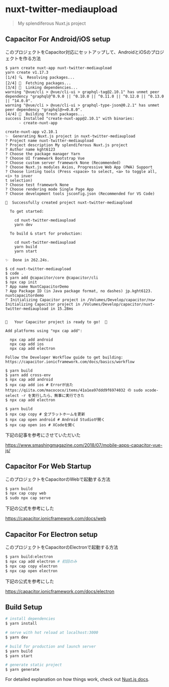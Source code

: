 # nuxt-twitter-mediaupload

> My splendiferous Nuxt.js project

## Capacitor For Android/iOS setup

このプロジェクトをCapacitor対応にセットアップして、AndroidとiOSのプロジェクトを作る方法

```
$ yarn create nuxt-app nuxt-twitter-mediaupload
yarn create v1.17.3
[1/4] 🔍  Resolving packages...
[2/4] 🚚  Fetching packages...
[3/4] 🔗  Linking dependencies...
warning "@vue/cli > @vue/cli-ui > graphql-tag@2.10.1" has unmet peer dependency "graphql@^0.9.0 || ^0.10.0 || ^0.11.0 || ^0.12.0 || ^0.13.0 || ^14.0.0".
warning "@vue/cli > @vue/cli-ui > graphql-type-json@0.2.1" has unmet peer dependency "graphql@>=0.8.0".
[4/4] 🔨  Building fresh packages...
success Installed "create-nuxt-app@2.10.1" with binaries:
      - create-nuxt-app

create-nuxt-app v2.10.1
✨  Generating Nuxt.js project in nuxt-twitter-mediaupload
? Project name nuxt-twitter-mediaupload
? Project description My splendiferous Nuxt.js project
? Author name kght6123
? Choose the package manager Yarn
? Choose UI framework Bootstrap Vue
? Choose custom server framework None (Recommended)
? Choose Nuxt.js modules Axios, Progressive Web App (PWA) Support
? Choose linting tools (Press <space> to select, <a> to toggle all, <i> to inver
t selection)
? Choose test framework None
? Choose rendering mode Single Page App
? Choose development tools jsconfig.json (Recommended for VS Code)

🎉  Successfully created project nuxt-twitter-mediaupload

  To get started:

	cd nuxt-twitter-mediaupload
	yarn dev

  To build & start for production:

	cd nuxt-twitter-mediaupload
	yarn build
	yarn start

✨  Done in 262.24s.

$ cd nuxt-twitter-mediaupload
$ code .
$ yarn add @capacitor/core @capacitor/cli
$ npx cap init
? App name NuxtCapacitorDemo
? App Package ID (in Java package format, no dashes) jp.kght6123.
nuxtcapacitordemo
⠋ Initializing Capacitor project in /Volumes/Develop/capacitor/nu✔ Initializing Capacitor project in /Volumes/Develop/capacitor/nuxt-twitter-mediaupload in 15.28ms


🎉   Your Capacitor project is ready to go!  🎉

Add platforms using "npx cap add":

  npx cap add android
  npx cap add ios
  npx cap add electron

Follow the Developer Workflow guide to get building:
https://capacitor.ionicframework.com/docs/basics/workflow

$ yarn build
$ yarn add cross-env
$ npx cap add android
$ npx cap add ios # Errorが出た https://qiita.com/macococo/items/41a1ea97ddd9f6974032 の sudo xcode-select -r を実行したら、無事に実行できた
$ npx cap add electron

$ yarn build
$ npx cap copy # 全プラットホームを更新
$ npx cap open android # Android Studioが開く
$ npx cap open ios # XCodeを開く
```

下記の記事を参考にさせていただいた

https://www.smashingmagazine.com/2018/07/mobile-apps-capacitor-vue-js/

## Capacitor For Web Startup

このプロジェクトをCapacitorのWebで起動する方法

```sh
$ yarn build
$ npx cap copy web
$ sudo npx cap serve
```

下記の公式を参考にした

https://capacitor.ionicframework.com/docs/web

## Capacitor For Electron setup

このプロジェクトをCapacitorのElectronで起動する方法

```sh
$ yarn build:electron
$ npx cap add electron # 初回のみ
$ npx cap copy electron
$ npx cap open electron
```

下記の公式を参考にした

https://capacitor.ionicframework.com/docs/electron

## Build Setup

``` bash
# install dependencies
$ yarn install

# serve with hot reload at localhost:3000
$ yarn dev

# build for production and launch server
$ yarn build
$ yarn start

# generate static project
$ yarn generate
```

For detailed explanation on how things work, check out [Nuxt.js docs](https://nuxtjs.org).
